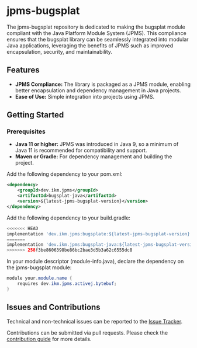 # jpms-bugsplat
The jpms-bugsplat repository is dedicated to making the bugsplat module compliant with the Java Platform Module System (JPMS). This compliance ensures that the bugsplat library can be seamlessly integrated into modular Java applications, leveraging the benefits of JPMS such as improved encapsulation, security, and maintainability.

## Features

* **JPMS Compliance:** The library is packaged as a JPMS module, enabling better encapsulation and dependency management in Java projects.
* **Ease of Use:** Simple integration into projects using JPMS.

## Getting Started
### Prerequisites

* **Java 11 or higher:** JPMS was introduced in Java 9, so a minimum of Java 11 is recommended for compatibility and support.
* **Maven or Gradle:** For dependency management and building the project.

Add the following dependency to your pom.xml:
```xml
<dependency>
    <groupId>dev.ikm.jpms</groupId>
	<artifactId>bugsplat-java</artifactId>
    <version>${latest-jpms-bugsplat-version}</version>
</dependency>
```

Add the following dependency to your build.gradle:
```groovy
<<<<<<< HEAD
implementation 'dev.ikm.jpms:bugsplate:${latest-jpms-bugsplat-version}'
=======
implementation 'dev.ikm.jpms:bugsplat-java:${latest-jpms-bugsplat-version}'
>>>>>>> 258f3be8606398be86bc2bae3d5b3a62c6555dc8
```

In your module descriptor (module-info.java), declare the dependency on the jpms-bugsplat module:

```java
module your.module.name {
    requires dev.ikm.jpms.activej.bytebuf;
}
```


## Issues and Contributions
Technical and non-technical issues can be reported to the [Issue Tracker](https://github.com/ikmdev/jpms-bugsplat/issues).

Contributions can be submitted via pull requests. Please check the [contribution guide](doc/how-to-contribute.md) for more details.
